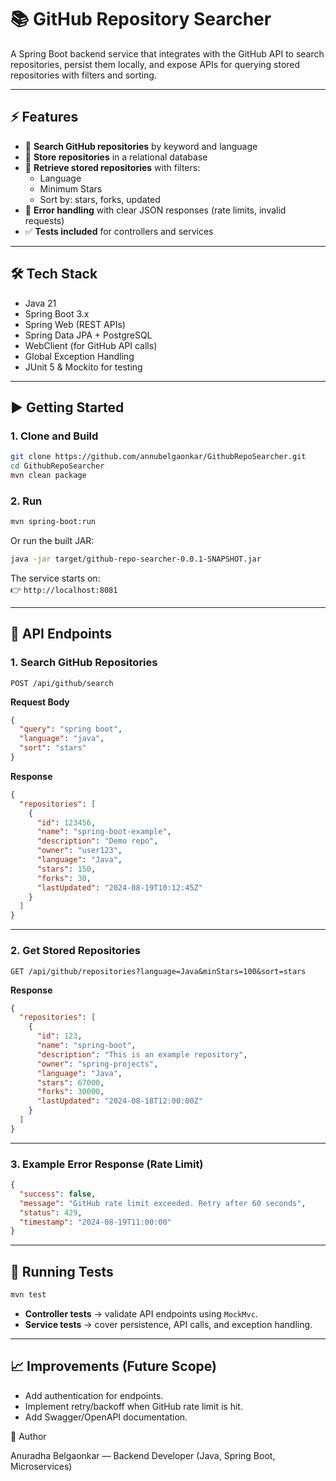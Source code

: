 # 📚 GitHub Repository Searcher

A Spring Boot backend service that integrates with the GitHub API to search repositories, persist them locally, and expose APIs for querying stored repositories with filters and sorting.

---

## ⚡ Features
- 🔎 **Search GitHub repositories** by keyword and language  
- 💾 **Store repositories** in a relational database  
- 📂 **Retrieve stored repositories** with filters:  
  - Language  
  - Minimum Stars  
  - Sort by: stars, forks, updated  
- 🚨 **Error handling** with clear JSON responses (rate limits, invalid requests)  
- ✅ **Tests included** for controllers and services  

---

## 🛠️ Tech Stack
- Java 21
- Spring Boot 3.x
- Spring Web (REST APIs)
- Spring Data JPA + PostgreSQL
- WebClient (for GitHub API calls)
- Global Exception Handling
- JUnit 5 & Mockito for testing

---

## ▶️ Getting Started  

### 1. Clone and Build
```bash
git clone https://github.com/annubelgaonkar/GithubRepoSearcher.git
cd GithubRepoSearcher
mvn clean package
```

### 2. Run
```bash
mvn spring-boot:run
```
Or run the built JAR:
```bash
java -jar target/github-repo-searcher-0.0.1-SNAPSHOT.jar
```

The service starts on:  
👉 `http://localhost:8081`

---

## 📌 API Endpoints  

### 1. Search GitHub Repositories  
`POST /api/github/search`  

**Request Body**
```json
{
  "query": "spring boot",
  "language": "java",
  "sort": "stars"
}
```

**Response**
```json
{
  "repositories": [
    {
      "id": 123456,
      "name": "spring-boot-example",
      "description": "Demo repo",
      "owner": "user123",
      "language": "Java",
      "stars": 150,
      "forks": 30,
      "lastUpdated": "2024-08-19T10:12:45Z"
    }
  ]
}
```

---

### 2. Get Stored Repositories  
`GET /api/github/repositories?language=Java&minStars=100&sort=stars`  

**Response**
```json
{
  "repositories": [
    {
      "id": 123,
      "name": "spring-boot",
      "description": "This is an example repository",
      "owner": "spring-projects",
      "language": "Java",
      "stars": 67000,
      "forks": 30000,
      "lastUpdated": "2024-08-18T12:00:00Z"
    }
  ]
}
```

---

### 3. Example Error Response (Rate Limit)  
```json
{
  "success": false,
  "message": "GitHub rate limit exceeded. Retry after 60 seconds",
  "status": 429,
  "timestamp": "2024-08-19T11:00:00"
}
```

---

## 🧪 Running Tests
```bash
mvn test
```

- **Controller tests** → validate API endpoints using `MockMvc`.  
- **Service tests** → cover persistence, API calls, and exception handling.  

---

## 📈 Improvements (Future Scope)
- Add authentication for endpoints.  
- Implement retry/backoff when GitHub rate limit is hit.  
- Add Swagger/OpenAPI documentation.  

👤 Author

Anuradha Belgaonkar — Backend Developer (Java, Spring Boot, Microservices)